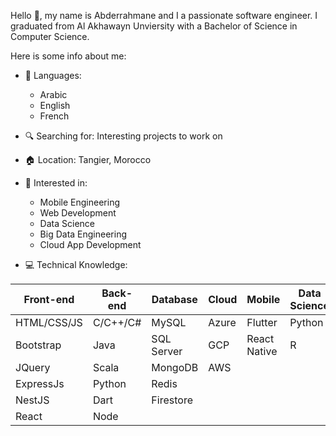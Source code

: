 Hello 👋, my name is Abderrahmane and I a passionate software engineer. I graduated from Al Akhawayn Unviersity with a Bachelor of Science in Computer Science.
  
Here is some info about me:

- 📕 Languages:
  - Arabic
  - English
  - French

- 🔍 Searching for: Interesting projects to work on
 
- 🏠 Location: Tangier, Morocco

- 👀 Interested in:
  - Mobile Engineering
  - Web Development
  - Data Science
  - Big Data Engineering
  - Cloud App Development
- 💻 Technical Knowledge:

|Front-end|Back-end|Database|Cloud|Mobile|Data Science|Big Data|
|---------|--------|--------|-----|------|------------|--------|
|HTML/CSS/JS|C/C++/C#|MySQL|Azure|Flutter|Python|Hadoop|
|Bootstrap|Java|SQL Server|GCP|React Native|R|Spark|
|JQuery|Scala|MongoDB|AWS||||
|ExpressJs|Python|Redis|||||
|NestJS|Dart|Firestore|||||
|React|Node||||||
